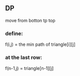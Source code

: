 ## DP 

move from botton tp top

### define:

f(i,j) = the min path of triangle[i][j]

### at the last row:

f(n-1,j) = triangle[n-1][j]